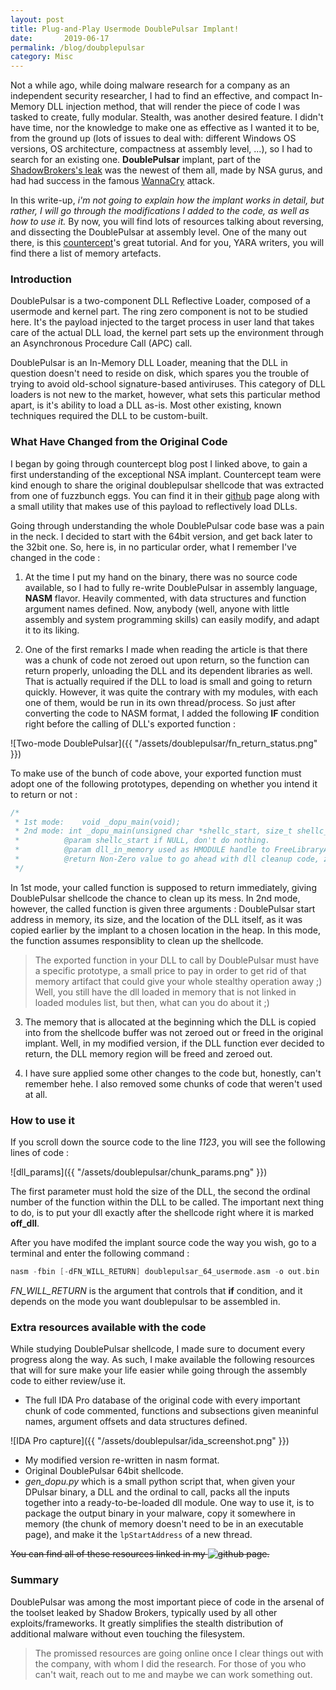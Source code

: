```yaml
---
layout: post
title: Plug-and-Play Usermode DoublePulsar Implant!
date:       2019-06-17
permalink: /blog/doubplepulsar
category: Misc
---
```


Not a while ago, while doing malware research for a company as an independent security researcher, I had to find an effective, and compact In-Memory DLL injection method, that will render the piece of code I was tasked to create, fully modular. Stealth, was another desired feature. I didn't have time, nor the knowledge to make one as effective as I wanted it to be, from the ground up (lots of issues to deal with: different Windows OS versions, OS architecture, compactness at assembly level, ...), so I had to search for an existing one. **DoublePulsar** implant, part of the [ShadowBrokers's leak](https://github.com/misterch0c/shadowbroker) was the newest of them all, made by NSA gurus, and had had success in the famous [WannaCry](https://en.wikipedia.org/wiki/WannaCry_ransomware_attack) attack.

In this write-up, *i'm not going to explain how the implant works in detail, but rather, I will go through the modifications I added to the code, as well as how to use it.* By now, you will find lots of resources talking about reversing, and dissecting the DoublePulsar at assembly level. One of the many out there, is this [countercept](https://countercept.com/blog/doublepulsar-usermode-analysis-generic-reflective-dll-loader)'s great tutorial. And for you, YARA writers, you will find there a list of memory artefacts.

### Introduction
DoublePulsar is a two-component DLL Reflective Loader, composed of a usermode and kernel part. The ring zero component is not to be studied here. It's the payload injected to the target process in user land that takes care of the actual DLL load, the kernel part sets up the environment through an Asynchronous Procedure Call (APC) call.

DoublePulsar is an In-Memory DLL Loader, meaning that the DLL in question doesn't need to reside on disk, which spares you the trouble of trying to avoid old-school signature-based antiviruses. This category of DLL loaders is not new to the market, however, what sets this particular method apart, is it's ability to load a DLL as-is. Most other existing, known techniques required the DLL to be custom-built.

### What Have Changed from the Original Code
I began by going through countercept blog post I linked above, to gain a first understanding of the exceptional NSA implant. Countercept team were kind enough to share the original doublepulsar shellcode that was extracted from one of fuzzbunch eggs. You can find it in their [github](https://github.com/countercept/doublepulsar-usermode-injector) page along with a small utility that makes use of this payload to reflectively load DLLs.

Going through understanding the whole DoublePulsar code base was a pain in the neck. I decided to start with the 64bit version, and get back later to the 32bit one. So, here is, in no particular order, what I remember I've changed in the code :

1. At the time I put my hand on the binary, there was no source code available, so I had to fully re-write DoublePulsar in assembly language, **NASM** flavor. Heavily commented, with data structures and function argument names defined. Now, anybody (well, anyone with little assembly and system programming skills) can easily modify, and adapt it to its liking.

2. One of the first remarks I made when reading the article is that there was a chunk of code not zeroed out upon return, so the function can return properly, unloading the DLL and its dependent libraries as well. That is actually required if the DLL to load is small and going to return quickly. However, it was quite the contrary with my modules, with each one of them, would be run in its own thread/process. So just after converting the code to NASM format, I added the following **IF** condition right before the calling of DLL's exported function :

![Two-mode DoublePulsar]({{ "/assets/doublepulsar/fn_return_status.png" }})

To make use of the bunch of code above, your exported function must adopt one of the following prototypes, depending on whether you intend it to return or not :

```c
/*
 * 1st mode:    void _dopu_main(void);
 * 2nd mode: int _dopu_main(unsigned char *shellc_start, size_t shellc_size, unsigned char* dll_in_memory);
 *			@param shellc_start if NULL, don't do nothing.
 *			@param dll_in_memory used as HMODULE handle to FreeLibraryAndExitThread function
 *			@return Non-Zero value to go ahead with dll cleanup code, zero to leave dll in memory.
 */
```

In 1st mode, your called function is supposed to return immediately, giving DoublePulsar shellcode the chance to clean up its mess. In 2nd mode, however, the called function is given three arguments : DoublePulsar start address in memory, its size, and the location of the DLL itself, as it was copied earlier by the implant to a chosen location in the heap. In this mode, the function assumes responsiblity to clean up the shellcode.

> The exported function in your DLL to call by DoublePulsar must have a specific prototype, a small price to pay in order to get rid of that memory artifact that could give your whole stealthy operation away ;) Well, you still have the dll loaded in memory that is not linked in loaded modules list, but then, what can you do about it ;)

3. The memory that is allocated at the beginning which the DLL is copied into from the shellcode buffer was not zeroed out or freed in the original implant. Well, in my modified version, if the DLL function ever decided to return, the DLL memory region will be freed and zeroed out.

4. I have sure applied some other changes to the code but, honestly, can't remember hehe. I also removed some chunks of code that weren't used at all.

### How to use it
If you scroll down the source code to the line *1123*, you will see the following lines of code :

![dll_params]({{ "/assets/doublepulsar/chunk_params.png" }})

The first parameter must hold the size of the DLL, the second the ordinal number of the function within the DLL to be called. The important next thing to do, is to put your dll exactly after the shellcode right where it is marked **off_dll**.

After you have modifed the implant source code the way you wish, go to a terminal and enter the following command :

```nasm
nasm -fbin [-dFN_WILL_RETURN] doublepulsar_64_usermode.asm -o out.bin
```

*FN_WILL_RETURN* is the argument that controls that **if** condition, and it depends on the mode you want doublepulsar to be assembled in.

### Extra resources available with the code
While studying DoublePulsar shellcode, I made sure to document every progress along the way. As such, I make available the following resources that will for sure make your life easier while going through the assembly code to either review/use it.

- The full IDA Pro database of the original code with every important chunk of code commented, functions and subsections given meaninful names, argument offsets and data structures defined.

![IDA Pro capture]({{ "/assets/doublepulsar/ida_screenshot.png" }})

- My modified version re-written in nasm format.
- Original DoublePulsar 64bit shellcode.
- *gen_dopu.py* which is a small python script that, when given your DPulsar binary, a DLL and the ordinal to call, packs all the inputs together into a ready-to-be-loaded dll module. One way to use it, is to package the output binary in your malware, copy it somewhere in memory (the chunk of memory doesn't need to be in an executable page), and make it the `lpStartAddress` of a new thread.

~~You can find all of these resources linked in my ![github][my_gh] page.~~

### Summary
DoublePulsar was among the most important piece of code in the arsenal of the toolset leaked by Shadow Brokers, typically used by all other exploits/frameworks. It greatly simplifies the stealth distribution of additional malware without even touching the filesystem. 

> The promissed resources are going online once I clear things out with the company, with whom I did the research. For those of you who can't wait, reach out to me and maybe we can work something out.

[my_gh]:#


